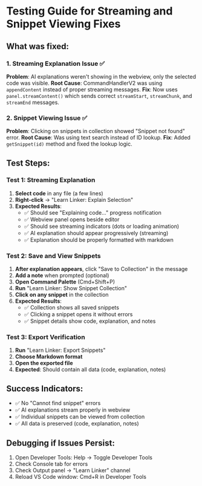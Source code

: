 # Testing Guide for Streaming and Snippet Viewing Fixes

## What was fixed:

### 1. Streaming Explanation Issue ✅
**Problem**: AI explanations weren't showing in the webview, only the selected code was visible.
**Root Cause**: CommandHandlerV2 was using `appendContent` instead of proper streaming messages.
**Fix**: Now uses `panel.streamContent()` which sends correct `streamStart`, `streamChunk`, and `streamEnd` messages.

### 2. Snippet Viewing Issue ✅  
**Problem**: Clicking on snippets in collection showed "Snippet not found" error.
**Root Cause**: Was using text search instead of ID lookup.
**Fix**: Added `getSnippet(id)` method and fixed the lookup logic.

## Test Steps:

### Test 1: Streaming Explanation
1. **Select code** in any file (a few lines)
2. **Right-click** → "Learn Linker: Explain Selection"
3. **Expected Results**:
   - ✅ Should see "Explaining code..." progress notification
   - ✅ Webview panel opens beside editor
   - ✅ Should see streaming indicators (dots or loading animation)
   - ✅ AI explanation should appear progressively (streaming)
   - ✅ Explanation should be properly formatted with markdown

### Test 2: Save and View Snippets
1. **After explanation appears**, click "Save to Collection" in the message
2. **Add a note** when prompted (optional)
3. **Open Command Palette** (Cmd+Shift+P)
4. **Run** "Learn Linker: Show Snippet Collection"
5. **Click on any snippet** in the collection
6. **Expected Results**:
   - ✅ Collection shows all saved snippets
   - ✅ Clicking a snippet opens it without errors
   - ✅ Snippet details show code, explanation, and notes

### Test 3: Export Verification
1. **Run** "Learn Linker: Export Snippets" 
2. **Choose Markdown format**
3. **Open the exported file**
4. **Expected**: Should contain all data (code, explanation, notes)

## Success Indicators:
- ✅ No "Cannot find snippet" errors
- ✅ AI explanations stream properly in webview
- ✅ Individual snippets can be viewed from collection
- ✅ All data is preserved (code, explanation, notes)

## Debugging if Issues Persist:
1. Open Developer Tools: Help → Toggle Developer Tools
2. Check Console tab for errors
3. Check Output panel → "Learn Linker" channel
4. Reload VS Code window: Cmd+R in Developer Tools